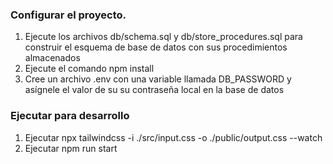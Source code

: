 ### Configurar el proyecto.

1. Ejecute los archivos db/schema.sql y db/store_procedures.sql para construir el esquema de base de datos con sus procedimientos almacenados
2. Ejecute el comando npm install
2. Cree un archivo .env con una variable llamada DB_PASSWORD y asígnele el valor de su su contraseña local en la base de datos

### Ejecutar para desarrollo

1. Ejecutar npx tailwindcss -i ./src/input.css -o ./public/output.css --watch
2. Ejecutar npm run start
